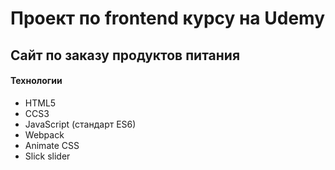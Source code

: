 # Проект по frontend курсу на Udemy

## Сайт по заказу продуктов питания

#### Технологии
+ HTML5
+ CCS3
+ JavaScript (стандарт ES6)
+ Webpack
+ Animate CSS
+ Slick slider
